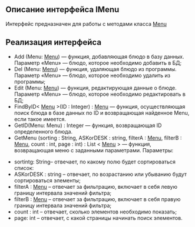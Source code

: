 ## Описание интерфейса IMenu
Интерфейс предназначен для работы с методами класса [Menu](https://github.com/mrsmyc/itsaboutsmyc/blob/master/Menu.md)
## Реализация интерфейса
* Add (Menu: [Menu](https://github.com/mrsmyc/itsaboutsmyc/blob/master/Menu.md)) — функция, добавляющая блюдо в базу данных. Параметр «Menu» — блюдо, которое необходимо добавить в БД;
* Del (Menu: [Menu](https://github.com/mrsmyc/itsaboutsmyc/blob/master/Menu.md)) — функция, удаляющая блюдо из программы. Параметр «Menu» — блюдо, которое необходимо удалить из программы;
* Edit (Menu: [Menu](https://github.com/mrsmyc/itsaboutsmyc/blob/master/Menu.md)) — функция, редактирующая данные о блюде. Параметр «Menu» — блюдо, которое необходимо редактировать в БД;
* FindByID< [Menu](https://github.com/mrsmyc/itsaboutsmyc/blob/master/Menu.md) >(ID : Integer) : [Menu](https://github.com/mrsmyc/itsaboutsmyc/blob/master/Menu.md) — функция, осуществляющая поиск блюда в базе данных по ID и возвращающая найденное Menu, если такое имеется. 
* GetID(Menu: Menu) : Integer — функция, возвращающая ID определенного блюда. 
* GetMenu (sorting : String, ASKorDESK : string, filterA : [Menu](https://github.com/mrsmyc/itsaboutsmyc/blob/master/Menu.md), filterB : [Menu](https://github.com/mrsmyc/itsaboutsmyc/blob/master/Menu.md), count : int, page : int) : List < [Menu](https://github.com/mrsmyc/itsaboutsmyc/blob/master/Menu.md) > — функция, возвращающая меню с заданными параметрами. 
 Параметры: 
-	sortintg: String– отвечает, по какому полю будет сортироваться список:
-	ASKorDESK : string – отвечает, по возрастанию или убыванию будут сортироваться элементы;
-	filterA : [Menu](https://github.com/mrsmyc/itsaboutsmyc/blob/master/Menu.md) – отвечает за фильтрацию, включает в себя левую границу интервала значений фильтра;
-	filterB : [Menu](https://github.com/mrsmyc/itsaboutsmyc/blob/master/Menu.md) – отвечает за фильтрацию, включает в себя правую границу интервала значений фильтра; 
-	count : int – отвечает, сколько элементов необходимо показать;
-	page: int – отвечает, с какой страницы начинать поиск элементов.
